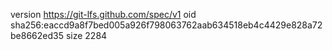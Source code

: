 version https://git-lfs.github.com/spec/v1
oid sha256:eaccd9a8f7bed005a926f798063762aab634518eb4c4429e828a72be8662ed35
size 2284
